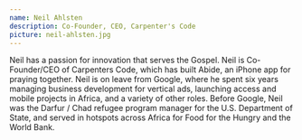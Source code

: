 ```yaml
---
name: Neil Ahlsten
description: Co-Founder, CEO, Carpenter's Code
picture: neil-ahlsten.jpg 
---
```

Neil has a passion for innovation that serves the Gospel. Neil is Co-Founder/CEO of Carpenters Code, which has built Abide, an iPhone app for praying together. Neil is on leave from Google, where he spent six years managing business development for vertical ads, launching access and mobile projects in Africa, and a variety of other roles. Before Google, Neil was the Darfur / Chad refugee program manager for the U.S. Department of State, and served in hotspots across Africa for Food for the Hungry and the World Bank.
